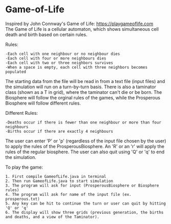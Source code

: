 # Game-of-Life

Inspired by John Connway's Game of Life: https://playgameoflife.com
<br />
The Game of Life is a cellular automaton, which shows simultaneous cell death and birth based on certain rules. 

Rules: 

    -Each cell with one neighbour or no neighbour dies 
    -Each cell with four or more neighbours dies
    -Each cell with two or three neighbors survives
    -When a space is empty, each cell with three neighbors becomes populated 
  
The starting data from the file will be read in from a text file (input files) and the simulation will run on a turn-by-turn basis. There is also a taminator class (shown as a T in grid), where the taminator can't die or be born. 
The Biosphere will follow the orginal rules of the games, while the Prosperous Biosphere will follow different rules. 

Different Rules: 

    -Deaths occur if there is fewer than one neighbour or more than four neighbours 
    -Births occur if there are exactly 4 neighbours
    
The user can enter 'P' or 'p' (regardless of the input file chosen by the user) to apply the rules of the ProsperousBiosphere. 
An 'R' or an 'r' will apply the rules of the regular biosphere.
The user can also quit using 'Q' or 'q' to end the simulation. 

To play the game: 

    1. First compile GameofLife.java in terminal 
    2. Then run GameofLife.java to start simulation 
    3. The program will ask for input (ProsperousBiosphere or Biosphere rules) 
    4. The program will ask for name of the input file (ex. prosperous.txt)
    5. Any key can be hit to continue the turn or user can quit by hitting 'Q' or 'q'
    6. The display will show three grids (previous generation, the births and deaths, and a view of the Taminator).
    
    
  

